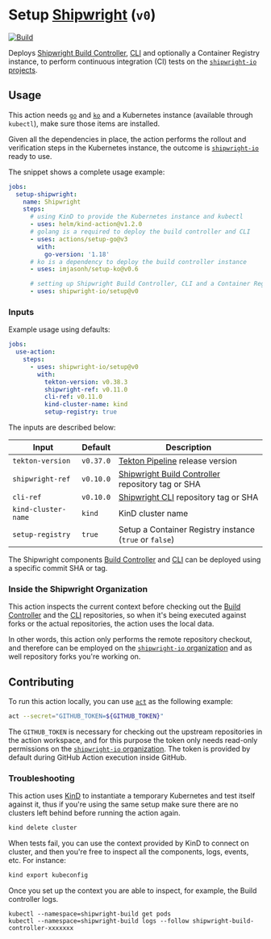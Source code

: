# Setup [Shipwright][shpGitHubOrg] (`v0`)

[![Build][useActionBadgeSVG]][useAction]

Deploys [Shipwright Build Controller][shpBuild], [CLI][shpCLI] and optionally a Container Registry instance, to perform continuous integration (CI) tests on the [`shipwright-io` projects][shpGitHubOrg].

## Usage

This action needs [`go`][actionSetupGo] and [`ko`][actionSetupKO] and a Kubernetes instance (available through `kubectl`), make sure those items are installed.

Given all the dependencies in place, the action performs the rollout and verification steps in the Kubernetes instance, the outcome is [`shipwright-io`][shpGitHubOrg] ready to use.

The snippet shows a complete usage example:

```yml
jobs:
  setup-shipwright:
    name: Shipwright
    steps:
      # using KinD to provide the Kubernetes instance and kubectl
      - uses: helm/kind-action@v1.2.0
      # golang is a required to deploy the build controller and CLI
      - uses: actions/setup-go@v3
        with:
          go-version: '1.18'
      # ko is a dependency to deploy the build controller instance
      - uses: imjasonh/setup-ko@v0.6

      # setting up Shipwright Build Controller, CLI and a Container Registry
      - uses: shipwright-io/setup@v0
```

### Inputs

Example usage using defaults:

```yml
jobs:
  use-action:
    steps:
      - uses: shipwright-io/setup@v0
        with:
          tekton-version: v0.38.3
          shipwright-ref: v0.11.0
          cli-ref: v0.11.0
          kind-cluster-name: kind
          setup-registry: true
```

The inputs are described below:

| Input               | Default   | Description                                                   |
|---------------------|-----------|---------------------------------------------------------------|
| `tekton-version`    | `v0.37.0` | [Tekton Pipeline][tektonPipeline] release version             |
| `shipwright-ref`    | `v0.10.0` | [Shipwright Build Controller][shpBuild] repository tag or SHA |
| `cli-ref`           | `v0.10.0` | [Shipwright CLI][shpCLI] repository tag or SHA                |
| `kind-cluster-name` | `kind`    | KinD cluster name                                             |
| `setup-registry`    | `true`    | Setup a Container Registry instance (`true` or `false`)       |

The Shipwright components [Build Controller][shpBuild] and [CLI][shpCLI] can be deployed using a specific commit SHA or tag.

### Inside the Shipwright Organization

This action inspects the current context before checking out the [Build Controller][shpBuild] and the [CLI][shpCLI] repositories, so when it's being executed against forks or the actual repositories, the action uses the local data.

In other words, this action only performs the remote repository checkout, and therefore can be employed on the [`shipwright-io` organization][shpGitHubOrg] and as well repository forks you're working on.

## Contributing

To run this action locally, you can use [`act`][nektosAct] as the following example:

```bash
act --secret="GITHUB_TOKEN=${GITHUB_TOKEN}"
```

The `GITHUB_TOKEN` is necessary for checking out the upstream repositories in the action workspace, and for this purpose the token only needs read-only permissions on the [`shipwright-io` organization][shpGitHubOrg]. The token is provided by default during GitHub Action execution inside GitHub.

### Troubleshooting

This action uses [KinD][kind] to instantiate a temporary Kubernetes and test itself against it, thus if you're using the same setup make sure there are no clusters left behind before running the action again.

```bash
kind delete cluster
```

When tests fail, you can use the context provided by KinD to connect on cluster, and then you're free to inspect all the components, logs, events, etc. For instance:

```bash
kind export kubeconfig
```

Once you set up the context you are able to inspect, for example, the Build controller logs.

```
kubectl --namespace=shipwright-build get pods
kubectl --namespace=shipwright-build logs --follow shipwright-build-controller-xxxxxxx
```

[actionSetupGo]: https://github.com/marketplace/actions/setup-go-environment
[actionSetupKO]: https://github.com/marketplace/actions/setup-ko
[kind]: https://kind.sigs.k8s.io/
[nektosAct]: https://github.com/nektos/act
[shpBuild]: https://github.com/shipwright-io/build
[shpCLI]: https://github.com/shipwright-io/cli
[shpGitHubOrg]: https://github.com/shipwright-io/build
[tektonPipeline]: https://github.com/tektoncd/pipeline
[useAction]: https://github.com/shipwright-io/setup/actions/workflows/use-action.yaml
[useActionBadgeSVG]:  https://github.com/shipwright-io/setup/actions/workflows/use-action.yaml/badge.svg